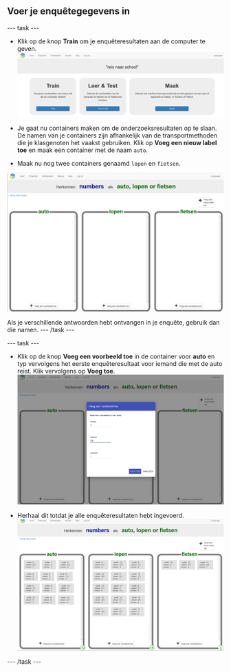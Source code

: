 ## Voer je enquêtegegevens in

--- task ---
+ Klik op de knop **Train** om je enquêteresultaten aan de computer te geven. ![Train knop](images/train.png)

+ Je gaat nu containers maken om de onderzoeksresultaten op te slaan. De namen van je containers zijn afhankelijk van de transportmethoden die je klasgenoten het vaakst gebruiken. Klik op **Voeg een nieuw label toe** en maak een container met de naam `auto`.

+ Maak nu nog twee containers genaamd `lopen` en `fietsen`.

![Drie lege containers voor auto, lopen en fietsen](images/add-label.png)

Als je verschillende antwoorden hebt ontvangen in je enquête, gebruik dan die namen. --- /task ---

--- task ---
+ Klik op de knop **Voeg een voorbeeld toe** in de container voor **auto** en typ vervolgens het eerste enquêteresultaat voor iemand die met de auto reist. Klik vervolgens op **Voeg toe**. ![Voeg een voorbeeld toe pop-upvenster met de waarden leeftijd: 5, afstand: 2.8, vrienden: 1](images/add-example.png)

+ Herhaal dit totdat je alle enquêteresultaten hebt ingevoerd. ![3 containers nu vol met gegevens](images/all-results.png)

--- /task ---

